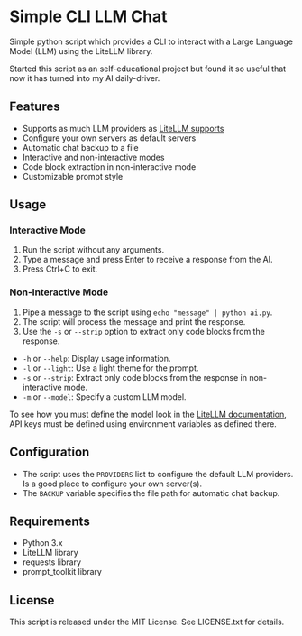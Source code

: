 **Simple CLI LLM Chat**
======================

Simple python script which provides a CLI to interact with a Large Language Model (LLM) using the LiteLLM library.

Started this script as an self-educational project but found it so useful that now it has turned into my AI daily-driver.

**Features**
------------

* Supports as much LLM providers as [LiteLLM supports](https://litellm.vercel.app/docs/)
* Configure your own servers as default servers
* Automatic chat backup to a file
* Interactive and non-interactive modes
* Code block extraction in non-interactive mode
* Customizable prompt style

**Usage**
---------

### Interactive Mode

1. Run the script without any arguments.
2. Type a message and press Enter to receive a response from the AI.
3. Press Ctrl+C to exit.

### Non-Interactive Mode

1. Pipe a message to the script using `echo "message" | python ai.py`.
2. The script will process the message and print the response.
3. Use the `-s` or `--strip` option to extract only code blocks from the response.
* `-h` or `--help`: Display usage information.
* `-l` or `--light`: Use a light theme for the prompt.
* `-s` or `--strip`: Extract only code blocks from the response in non-interactive mode.
* `-m` or `--model`: Specify a custom LLM model.

To see how you must define the model look in the [LiteLLM documentation](https://litellm.vercel.app/docs/providers), API keys must be defined using environment variables as defined there.

**Configuration**
---------------

* The script uses the `PROVIDERS` list to configure the default LLM providers. Is a good place to configure your own server(s).
* The `BACKUP` variable specifies the file path for automatic chat backup.

**Requirements**
---------------

* Python 3.x
* LiteLLM library
* requests library
* prompt_toolkit library

**License**
-------

This script is released under the MIT License. See LICENSE.txt for details.
